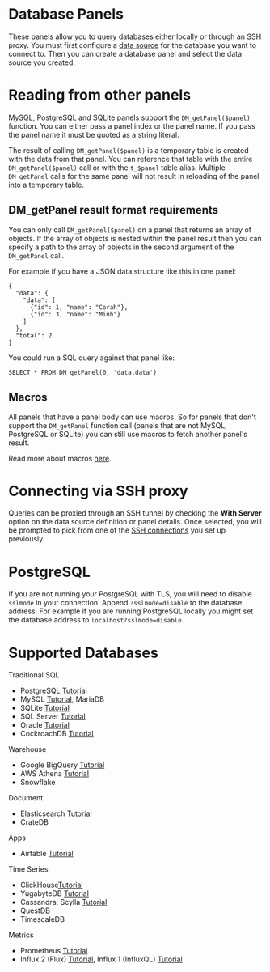 # Database Panels

These panels allow you to query databases either locally or through an
SSH proxy. You must first configure a [data
source](../Data_Sources.md) for the database you want to connect
to. Then you can create a database panel and select the data source
you created.

# Reading from other panels

MySQL, PostgreSQL and SQLite panels support the `DM_getPanel($panel)`
function. You can either pass a panel index or the panel name. If you
pass the panel name it must be quoted as a string literal.

The result of calling `DM_getPanel($panel)` is a temporary table is
created with the data from that panel. You can reference that table
with the entire `DM_getPanel($panel)` call or with the `t_$panel`
table alias. Multiple `DM_getPanel` calls for the same panel will not
result in reloading of the panel into a temporary table.

## DM_getPanel result format requirements

You can only call `DM_getPanel($panel)` on a panel that returns an
array of objects. If the array of objects is nested within the panel
result then you can specify a path to the array of objects in the
second argument of the `DM_getPanel` call.

For example if you have a JSON data structure like this in one panel:

```
{
  "data": {
    "data": [
      {"id": 1, "name": "Corah"},
      {"id": 3, "name": "Minh"}
    ]
  },
  "total": 2
}
```

You could run a SQL query against that panel like:

```
SELECT * FROM DM_getPanel(0, 'data.data')
```

## Macros

All panels that have a panel body can use macros. So for panels that
don't support the `DM_getPanel` function call (panels that are not
MySQL, PostgreSQL or SQLite) you can still use macros to fetch another
panel's result.

Read more about macros [here](./Macros.md).

# Connecting via SSH proxy

Queries can be proxied through an SSH tunnel by checking the **With
Server** option on the data source definition or panel details. Once
selected, you will be prompted to pick from one of the [SSH
connections](../SSH_Connections.md) you set up previously.

# PostgreSQL

If you are not running your PostgreSQL with TLS, you will need to
disable `sslmode` in your connection. Append `?sslmode=disable` to the
database address. For example if you are running PostgreSQL locally
you might set the database address to `localhost?sslmode=disable`.

# Supported Databases

Traditional SQL

* PostgreSQL [Tutorial](../tutorials/Query_PostgreSQL_with_DataStation.md)
* MySQL [Tutorial](../tutorials/Query_MySQL_with_DataStation.md), MariaDB
* SQLite [Tutorial](../tutorials/Query_SQLite_with_DataStation.md)
* SQL Server [Tutorial](../tutorials/Query_SQL_Server_with_DataStation.md)
* Oracle [Tutorial](../tutorials/Query_Oracle_with_DataStation.md)
* CockroachDB [Tutorial](../tutorials/Query_CockroachDB_with_DataStation.md)

Warehouse

* Google BigQuery [Tutorial](../tutorials/Query_BigQuery_with_DataStation.md)
* AWS Athena [Tutorial](../tutorials/Query_AWS_Athena_with_DataStation.md)
* Snowflake

Document
* Elasticsearch [Tutorial](../tutorials/Query_Elasticsearch_with_DataStation.md)
* CrateDB

Apps
* Airtable [Tutorial](../tutorials/Query_Airtable_with_DataStation.md)

Time Series

* ClickHouse[Tutorial](../tutorials/Query_ClickHouse_with_DataStation.md)
* YugabyteDB [Tutorial](../tutorials/Query_Yugabyte_with_DataStation.md)
* Cassandra, Scylla [Tutorial](../tutorials/Query_Scylla_with_DataStation.md)
* QuestDB
* TimescaleDB

Metrics

* Prometheus [Tutorial](../tutorials/Query_Prometheus_with_DataStation.md)
* Influx 2 (Flux) [Tutorial](../tutorials/Query_Influx_(2.x)_with_DataStation_(Flux).md), Influx 1 (InfluxQL) [Tutorial](../tutorials/Query_Influx_(1.x)_with_DataStation_(InfluxQL).md)
